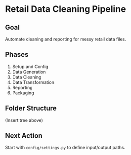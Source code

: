 # Retail Data Cleaning Pipeline

## Goal
Automate cleaning and reporting for messy retail data files.

## Phases
1. Setup and Config
2. Data Generation
3. Data Cleaning
4. Data Transformation
5. Reporting
6. Packaging

## Folder Structure
(Insert tree above)

## Next Action
Start with `config/settings.py` to define input/output paths.
